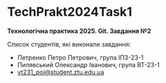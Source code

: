 # TechPrakt2024Task1
**Технологічна практика 2025. Git. Завдання №2**

Список студентів, які виконали завдання:
* Петренко Петро Петрович, група ІПЗ-23-1
* Пилявський Олександр Іванович, група ВТ-23-1
* vt231_poi@student.ztu.edu.ua